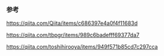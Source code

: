 ### 参考
https://qiita.com/Qiita/items/c686397e4a0f4f11683d

https://qiita.com/tbpgr/items/989c6badefff69377da7

https://qiita.com/toshihirooya/items/949f571b85cd7c297cca
